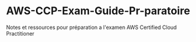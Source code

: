 # AWS-CCP-Exam-Guide-Pr-paratoire
 Notes et ressources pour préparation a l'examen AWS Certified Cloud Practitioner
